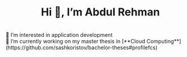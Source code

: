    <h1 align="center">Hi 👋, I’m Abdul Rehman</h1> <br />
 👀 I’m interested in application development <br />
 🌱 I’m currently working on my master thesis in [**Cloud Computing**](https://github.com/sashkoristov/bachelor-theses#profilefcs)

<!-- - Connect Info: -->

<!---
abdul90082/abdul90082 is a ✨ special ✨ repository because its `README.md` (this file) appears on your GitHub profile.
You can click the Preview link to take a look at your changes.
--->
